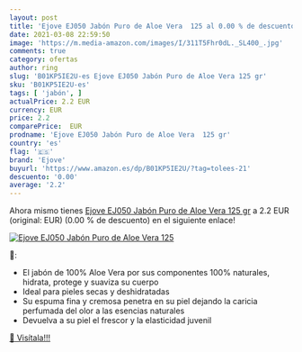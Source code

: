 ```yaml
---
layout: post
title: 'Ejove EJ050 Jabón Puro de Aloe Vera  125 al 0.00 % de descuento'
date: 2021-03-08 22:59:50
image: 'https://m.media-amazon.com/images/I/311T5Fhr0dL._SL400_.jpg'
comments: true
category: ofertas
author: ring
slug: 'B01KP5IE2U-es Ejove EJ050 Jabón Puro de Aloe Vera 125 gr'
sku: 'B01KP5IE2U-es'
tags: [ 'jabón', ]
actualPrice: 2.2 EUR
currency: EUR
price: 2.2
comparePrice:  EUR
prodname: 'Ejove EJ050 Jabón Puro de Aloe Vera  125 gr'
country: 'es'
flag: '🇪🇸'
brand: 'Ejove'
buyurl: 'https://www.amazon.es/dp/B01KP5IE2U/?tag=tolees-21'
descuento: '0.00'
average: '2.2'
---
```


Ahora mismo tienes [Ejove EJ050 Jabón Puro de Aloe Vera  125 gr](https://www.amazon.es/dp/B01KP5IE2U/?tag=tolees-21) a 2.2 EUR (original:  EUR) (0.00 %  de descuento) en el siguiente enlace!

[![Ejove EJ050 Jabón Puro de Aloe Vera  125](https://m.media-amazon.com/images/I/311T5Fhr0dL._SL400_.jpg)](https://www.amazon.es/dp/B01KP5IE2U/?tag=tolees-21)

🔎:

- El jabón de 100% Aloe Vera por sus componentes 100% naturales, hidrata, protege y suaviza su cuerpo
- Ideal para pieles secas y deshidratadas
- Su espuma fina y cremosa penetra en su piel dejando la caricia perfumada del olor a las esencias naturales
- Devuelva a su piel el frescor y la elasticidad juvenil

[🛒 Visítala!!!](https://www.amazon.es/dp/B01KP5IE2U/?tag=tolees-21)
